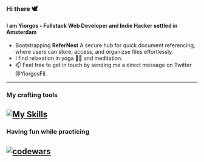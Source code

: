 ### Hi there 🕊️

#### I am Yiorgos - Fullstack Web Developer and Indie Hacker settled in Amsterdam

- Bootstrapping __ReferNest__ A secure hub for quick document referencing, where users can store, access, and organizse files effortlessly.
- I find relaxation in yoga 🧘‍♂️ and meditation.
- 📫 Feel free to get in touch by sending me a direct message on Twitter @YiorgosFil.

---
### My crafting tools
[![My Skills](https://skillicons.dev/icons?i=js,nodejs,php,mysql,bash,linux,git,md,neovim,helix)](https://skillicons.dev)
---
### Having fun while practicing
<a href="#"><img src="https://www.codewars.com/users/yogiyiorgos/badges/large" alt="codewars" border="0"></a>
---
